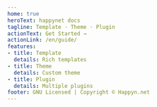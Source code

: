 ```yaml
---
home: true
heroText: happynet docs
tagline: Template · Theme · Plugin
actionText: Get Started →
actionLink: /en/guide/
features:
- title: Template
  details: Rich templates
- title: Theme
  details: Custom theme
- title: Plugin
  details: Multiple plugins
footer: GNU Licensed | Copyright © Happyn.net
---
```

